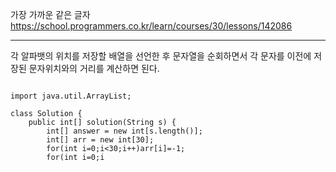 가장 가까운 같은 글자 https://school.programmers.co.kr/learn/courses/30/lessons/142086

---

각 알파뱃의 위치를 저장할 배열을 선언한 후 문자열을 순회하면서 각 문자를 이전에 저장된 문자위치와의 거리를 계산하면 된다.

<pre>
<code>
import java.util.ArrayList;

class Solution {
    public int[] solution(String s) {
        int[] answer = new int[s.length()];
        int[] arr = new int[30];
        for(int i=0;i<30;i++)arr[i]=-1;
        for(int i=0;i<s.length();i++){
            if(arr[s.charAt(i)-97]==-1)answer[i]=-1;
            else answer[i] = i-arr[s.charAt(i)-97];
            arr[s.charAt(i)-97]=i;
        }
        return answer;
    }
}
</code>
</pre>
